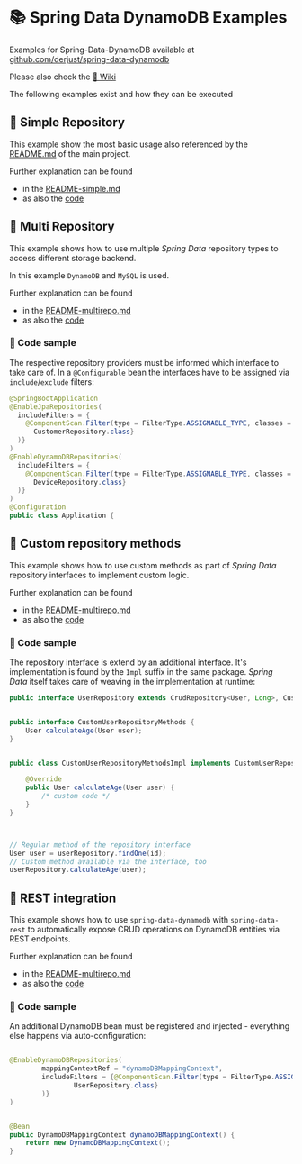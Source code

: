 # 📚 Spring Data DynamoDB Examples

Examples for Spring-Data-DynamoDB available at [<img width="16" src="https://derjust.github.io/spring-data-dynamodb/banner/spring-data-dynamodb.png" />github.com/derjust/spring-data-dynamodb](https://github.com/derjust/spring-data-dynamodb)

Please also check the [📖 Wiki](https://github.com/derjust/spring-data-dynamodb/wiki)

The following examples exist and how they can be executed

## 🚀 Simple Repository

This example show the most basic usage also referenced by the [README.md](https://github.com/derjust/spring-data-dynamodb/) of the main project.

Further explanation can be found 
* in the [README-simple.md](README-simple.md)
* as also the [code](src/main/java/com/github/derjust/spring_data_dynamodb_examples/simple)

## 📗 Multi Repository

This example shows how to use multiple *Spring Data* repository types to access different storage backend. 

In this example `DynamoDB` and `MySQL` is used.

Further explanation can be found 
* in the [README-multirepo.md](README-multirepo.md)
* as also the [code](src/main/java/com/github/derjust/spring_data_dynamodb_examples/multirepo)

### 📜 Code sample
The respective repository providers must be informed which interface to take care of. 
In a `@Configurable` bean the interfaces have to be assigned via `include`/`exclude` filters:

```java
@SpringBootApplication
@EnableJpaRepositories(
  includeFilters = {
    @ComponentScan.Filter(type = FilterType.ASSIGNABLE_TYPE, classes = {
      CustomerRepository.class}
  )}
)
@EnableDynamoDBRepositories(
  includeFilters = {
    @ComponentScan.Filter(type = FilterType.ASSIGNABLE_TYPE, classes = {
      DeviceRepository.class}
  )}
)
@Configuration
public class Application {
```

## 📕 Custom repository methods

This example shows how to use custom methods as part of *Spring Data* repository interfaces to implement custom logic.

Further explanation can be found 
* in the [README-multirepo.md](README-custom.md)
* as also the [code](src/main/java/com/github/derjust/spring_data_dynamodb_examples/custom)


### 📜 Code sample
The repository interface is extend by an additional interface. It's implementation is found by the `Impl` suffix in the same package.
*Spring Data* itself takes care of weaving in the implementation at runtime:

```java
public interface UserRepository extends CrudRepository<User, Long>, CustomUserRepositoryMethods { }


public interface CustomUserRepositoryMethods {
    User calculateAge(User user);
}


public class CustomUserRepositoryMethodsImpl implements CustomUserRepositoryMethods {

    @Override
    public User calculateAge(User user) {
        /* custom code */
    }
}



// Regular method of the repository interface
User user = userRepository.findOne(id);
// Custom method available via the interface, too
userRepository.calculateAge(user);

```


## 📘 REST integration

This example shows how to use `spring-data-dynamodb` with `spring-data-rest` to automatically expose CRUD operations on DynamoDB entities via REST endpoints.

Further explanation can be found 
* in the [README-multirepo.md](README-rest.md)
* as also the [code](src/main/java/com/github/derjust/spring_data_dynamodb_examples/rest)

### 📜 Code sample
An additional DynamoDB bean must be registered and injected - everything else happens via auto-configuration:

```java

@EnableDynamoDBRepositories(
		mappingContextRef = "dynamoDBMappingContext",
		includeFilters = {@ComponentScan.Filter(type = FilterType.ASSIGNABLE_TYPE, classes = {
				UserRepository.class}
		)}
)


@Bean
public DynamoDBMappingContext dynamoDBMappingContext() {
    return new DynamoDBMappingContext();
}

```
